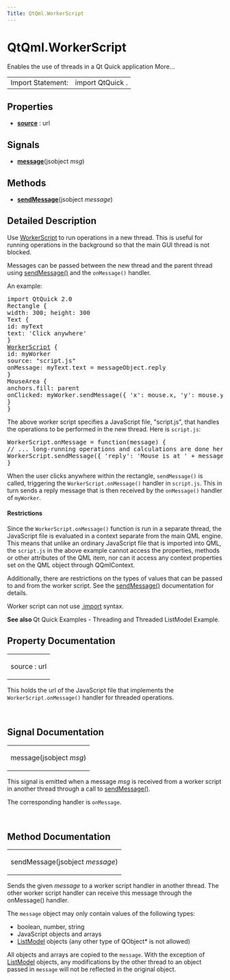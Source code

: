 ```yaml
---
Title: QtQml.WorkerScript
---
```


# QtQml.WorkerScript

<span class="subtitle"></span>
<!-- $$$WorkerScript-brief -->
<p>Enables the use of threads in a Qt Quick application More...</p>
<!-- @@@WorkerScript -->
<table class="alignedsummary">
<tr><td class="memItemLeft rightAlign topAlign"> Import Statement:</td><td class="memItemRight bottomAlign"> import QtQuick .</td></tr></table><ul>
</ul>
<h2 id="properties">Properties</h2>
<ul>
<li class="fn"><b><b><a href="#source-prop">source</a></b></b> : url</li>
</ul>
<h2 id="signals">Signals</h2>
<ul>
<li class="fn"><b><b><a href="#message-signal">message</a></b></b>(jsobject <i>msg</i>)</li>
</ul>
<h2 id="methods">Methods</h2>
<ul>
<li class="fn"><b><b><a href="#sendMessage-method">sendMessage</a></b></b>(jsobject <i>message</i>)</li>
</ul>
<!-- $$$WorkerScript-description -->
<h2 id="details">Detailed Description</h2>
</p>
<p>Use <a href="index.html">WorkerScript</a> to run operations in a new thread. This is useful for running operations in the background so that the main GUI thread is not blocked.</p>
<p>Messages can be passed between the new thread and the parent thread using <a href="#sendMessage-method">sendMessage()</a> and the <code>onMessage()</code> handler.</p>
<p>An example:</p>
<pre class="qml">import QtQuick 2.0
<span class="type">Rectangle</span> {
<span class="name">width</span>: <span class="number">300</span>; <span class="name">height</span>: <span class="number">300</span>
<span class="type">Text</span> {
<span class="name">id</span>: <span class="name">myText</span>
<span class="name">text</span>: <span class="string">'Click anywhere'</span>
}
<span class="type"><a href="index.html">WorkerScript</a></span> {
<span class="name">id</span>: <span class="name">myWorker</span>
<span class="name">source</span>: <span class="string">&quot;script.js&quot;</span>
<span class="name">onMessage</span>: <span class="name">myText</span>.<span class="name">text</span> <span class="operator">=</span> <span class="name">messageObject</span>.<span class="name">reply</span>
}
<span class="type">MouseArea</span> {
<span class="name">anchors</span>.fill: <span class="name">parent</span>
<span class="name">onClicked</span>: <span class="name">myWorker</span>.<span class="name">sendMessage</span>({ 'x': <span class="name">mouse</span>.<span class="name">x</span>, 'y': <span class="name">mouse</span>.<span class="name">y</span> })
}
}</pre>
<p>The above worker script specifies a JavaScript file, &quot;script.js&quot;, that handles the operations to be performed in the new thread. Here is <code>script.js</code>:</p>
<pre class="cpp"><span class="name">WorkerScript</span>.<span class="name">onMessage</span> <span class="operator">=</span> <span class="keyword">function</span>(<span class="name">message</span>) {
<span class="comment">// ... long-running operations and calculations are done here</span>
<span class="name">WorkerScript</span>.<span class="name">sendMessage</span>({ 'reply': <span class="string">'Mouse is at '</span> <span class="operator">+</span> <span class="name">message</span>.<span class="name">x</span> <span class="operator">+</span> <span class="string">','</span> <span class="operator">+</span> <span class="name">message</span>.<span class="name">y</span> })
}</pre>
<p>When the user clicks anywhere within the rectangle, <code>sendMessage()</code> is called, triggering the <code>WorkerScript.onMessage()</code> handler in <code>script.js</code>. This in turn sends a reply message that is then received by the <code>onMessage()</code> handler of <code>myWorker</code>.</p>
<h4 >Restrictions</h4>
<p>Since the <code>WorkerScript.onMessage()</code> function is run in a separate thread, the JavaScript file is evaluated in a context separate from the main QML engine. This means that unlike an ordinary JavaScript file that is imported into QML, the <code>script.js</code> in the above example cannot access the properties, methods or other attributes of the QML item, nor can it access any context properties set on the QML object through QQmlContext.</p>
<p>Additionally, there are restrictions on the types of values that can be passed to and from the worker script. See the <a href="#sendMessage-method">sendMessage()</a> documentation for details.</p>
<p>Worker script can not use <a href="QtQml.qtqml-javascript-imports.md">.import</a> syntax.</p>
<p><b>See also </b>Qt Quick Examples - Threading and Threaded ListModel Example.</p>
<!-- @@@WorkerScript -->
<h2>Property Documentation</h2>
<!-- $$$source -->
<table class="qmlname"><tr valign="top" id="source-prop"><td class="tblQmlPropNode"><p><span class="name">source</span> : <span class="type">url</span></p></td></tr></table><p>This holds the url of the JavaScript file that implements the <code>WorkerScript.onMessage()</code> handler for threaded operations.</p>
<!-- @@@source -->
<br/>
<h2>Signal Documentation</h2>
<!-- $$$message -->
<table class="qmlname"><tr valign="top" id="message-signal"><td class="tblQmlFuncNode"><p><span class="name">message</span>(<span class="type">jsobject</span><i> msg</i>)</p></td></tr></table><p>This signal is emitted when a message <i>msg</i> is received from a worker script in another thread through a call to <a href="#sendMessage-method">sendMessage()</a>.</p>
<p>The corresponding handler is <code>onMessage</code>.</p>
<!-- @@@message -->
<br/>
<h2>Method Documentation</h2>
<!-- $$$sendMessage -->
<table class="qmlname"><tr valign="top" id="sendMessage-method"><td class="tblQmlFuncNode"><p><span class="name">sendMessage</span>(<span class="type">jsobject</span><i> message</i>)</p></td></tr></table><p>Sends the given <i>message</i> to a worker script handler in another thread. The other worker script handler can receive this message through the onMessage() handler.</p>
<p>The <code>message</code> object may only contain values of the following types:</p>
<ul>
<li>boolean, number, string</li>
<li>JavaScript objects and arrays</li>
<li><a href="QtQml.ListModel.md">ListModel</a> objects (any other type of QObject* is not allowed)</li>
</ul>
<p>All objects and arrays are copied to the <code>message</code>. With the exception of <a href="QtQml.ListModel.md">ListModel</a> objects, any modifications by the other thread to an object passed in <code>message</code> will not be reflected in the original object.</p>
<!-- @@@sendMessage -->
<br/>
